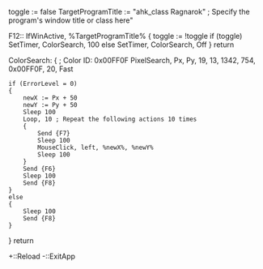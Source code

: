 toggle := false
TargetProgramTitle := "ahk_class Ragnarok" ; Specify the program's window title or class here"

F12::
IfWinActive, %TargetProgramTitle%
{
    toggle := !toggle
    if (toggle)
        SetTimer, ColorSearch, 100
    else
        SetTimer, ColorSearch, Off
}
return

ColorSearch:
{
    ; Color ID: 0x00FF0F
    PixelSearch, Px, Py, 19, 13, 1342, 754, 0x00FF0F, 20, Fast

    if (ErrorLevel = 0)
    {
        newX := Px + 50
        newY := Py + 50
        Sleep 100
        Loop, 10 ; Repeat the following actions 10 times
        {
            Send {F7}
            Sleep 100
            MouseClick, left, %newX%, %newY%
            Sleep 100
        }
        Send {F6}
        Sleep 100
        Send {F8}
    }
    else
    {
        Sleep 100
        Send {F8}
    }
}
return

+::Reload
-::ExitApp
